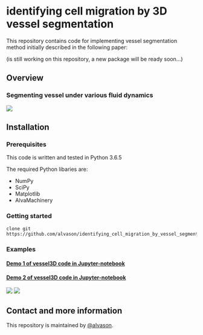 # identifying cell migration by 3D vessel segmentation
This repository contains code for implementing vessel segmentation method initially described in the following paper:

(is still working on this repository, a new package will be ready soon...)

## Overview
### Segmenting vessel under various fluid dynamics
![](https://github.com/alvason/identifying_cell_migration_by_vessel_segmentation/blob/main/figure/vessel_segmentation_v000.png)

## Installation
### Prerequisites
This code is written and tested in Python 3.6.5

The required Python libaries are:
* NumPy
* SciPy
* Matplotlib
* AlvaMachinery

### Getting started
```
clone git https://github.com/alvason/identifying_cell_migration_by_vessel_segmentation.git
```
### Examples
#### [Demo 1 of vessel3D code in Jupyter-notebook](https://github.com/alvason/identifying_cell_migration_by_vessel_segmentation/blob/master/code/migration3d_pbmc_cell_v001.ipynb)
#### [Demo 2 of vessel3D code in Jupyter-notebook](https://github.com/alvason/identifying_cell_migration_by_vessel_segmentation/blob/master/code/migration3d_pbmc_cell_v002.ipynb)
![](https://github.com/alvason/identifying_cell_migration_by_vessel_segmentation/blob/main/figure/outside_vessel_v000.png)
![](https://github.com/alvason/identifying_cell_migration_by_vessel_segmentation/blob/main/figure/inside_vessel_v000.png)
## Contact and more information
This repository is maintained by [@alvason](https://github.com/alvason).

